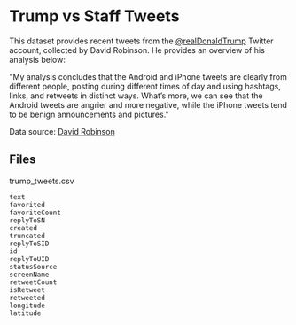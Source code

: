 # Trump vs Staff Tweets

This dataset provides recent tweets from the [@realDonaldTrump](https://twitter.com/realdonaldtrump) Twitter account, collected by David Robinson.  He provides an overview of his analysis below:

"My analysis concludes that the Android and iPhone tweets are clearly from different people, posting during different times of day and using hashtags, links, and retweets in distinct ways. What’s more, we can see that the Android tweets are angrier and more negative, while the iPhone tweets tend to be benign announcements and pictures."

Data source: [David Robinson](http://varianceexplained.org/r/trump-tweets/)

## Files 

trump_tweets.csv

	text
	favorited
	favoriteCount
	replyToSN
	created
	truncated
	replyToSID
	id
	replyToUID
	statusSource
	screenName
	retweetCount
	isRetweet
	retweeted
	longitude
	latitude 